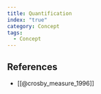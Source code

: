 ```yaml
---
title: Quantification
index: "true"
category: Concept
tags:
  - Concept
---
```

## References

* [[@crosby_measure_1996]]